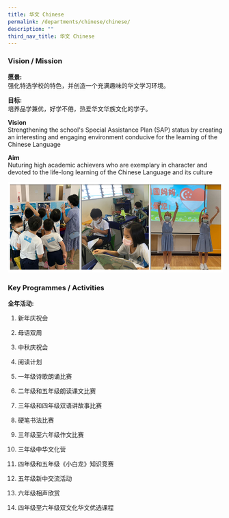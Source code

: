 ```yaml
---
title: 华文 Chinese
permalink: /departments/chinese/chinese/
description: ""
third_nav_title: 华文 Chinese
---
```

### Vision / Mission

**愿景:** <br>
强化特选学校的特色，并创造一个充满趣味的华文学习环境。  

**目标:** <br>
培养品学兼优，好学不倦，热爱华文华族文化的学子。

**Vision** <br>
Strengthening the school's Special Assistance Plan (SAP) status by creating an interesting and engaging environment conducive for the learning of the Chinese Language

**Aim** <br>
Nuturing high academic achievers who are exemplary in character and devoted to the life-long learning of the Chinese Language and its culture

![](/images/BANNER_CHINESE_2021.jpg)

### Key Programmes / Activities

**全年活动:**
1.  新年庆祝会  
    
2.  母语双周  
    
3.  中秋庆祝会  
    
4.  阅读计划  
    
5.  一年级诗歌朗诵比赛  
    
6.  二年级和五年级朗读课文比赛  
    
7.  三年级和四年级双语讲故事比赛  
    
8.  硬笔书法比赛  
    
9.  三年级至六年级作文比赛  
    
10.  三年级中华文化营  
    
11.  四年级和五年级《小白龙》知识竞赛  
    
12.  五年级新中交流活动  
    
13.  六年级相声欣赏  
    
14.  四年级至六年级双文化华文优选课程